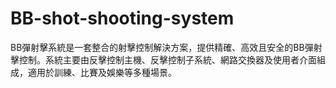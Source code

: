 # BB-shot-shooting-system
BB彈射擊系統是一套整合的射擊控制解決方案，提供精確、高效且安全的BB彈射擊控制。系統主要由反擊控制主機、反擊控制子系統、網路交換器及使用者介面組成，適用於訓練、比賽及娛樂等多種場景。

